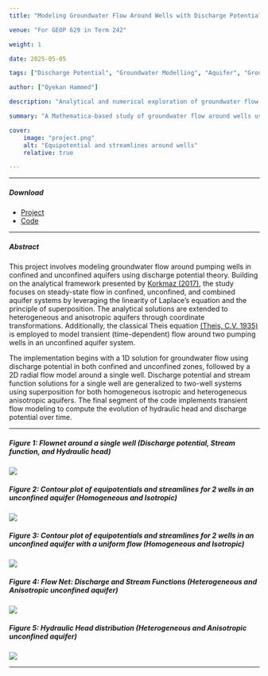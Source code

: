 ```yaml
---
title: "Modeling Groundwater Flow Around Wells with Discharge Potential"

venue: "For GEOP 629 in Term 242"

weight: 1

date: 2025-05-05

tags: ["Discharge Potential", "Groundwater Modelling", "Aquifer", "Groundwater Flow", "Confined Aquifer", "Unconfined Aquifer", "Pumping Wells", "Steady Flow", "Transient (Unsteady) Flow", "Heterogeneous", "Anisotropic Flow", "Theis Equation", "Wolfram Mathematica"]

author: ["Oyekan Hammed"]

description: "Analytical and numerical exploration of groundwater flow in confined, unconfined, and combined aquifer systems using discharge potential theory."

summary: "A Mathematica-based study of groundwater flow around wells using analytical discharge potential formulations for steady-state and transient conditions in both isotropic and anisotropic aquifers."

cover:
    image: "project.png"
    alt: "Equipotential and streamlines around wells"
    relative: true

---
```


---

##### Download

+ [Project](final_project.pdf)
+ [Code](/projects/project1/final_project.nb)

---

##### Abstract

This project involves modeling groundwater flow around pumping wells in confined and unconfined aquifers using discharge potential theory. Building on the analytical framework presented by [Korkmaz (2017)](https://www.ewra.net/ew/pdf/EW_2017_57_52.pdf), the study focuses on steady-state flow in confined, unconfined, and combined aquifer systems by leveraging the linearity of Laplace’s equation and the principle of superposition. The analytical solutions are extended to heterogeneous and anisotropic aquifers through coordinate transformations. Additionally, the classical Theis equation [(Theis, C.V. 1935)](https://doi.org/10.1029/TR016i002p00519) is employed to model transient (time-dependent) flow around two pumping wells in an unconfined aquifer system.

The implementation begins with a 1D solution for groundwater flow using discharge potential in both confined and unconfined zones, followed by a 2D radial flow model around a single well. Discharge potential and stream function solutions for a single well are generalized to two-well systems using superposition for both homogeneous isotropic and heterogeneous anisotropic aquifers. The final segment of the code implements transient flow modeling to compute the evolution of hydraulic head and discharge potential over time.

---

##### Figure 1: Flownet around a single well (Discharge potential, Stream function, and Hydraulic head)

![](pic1.png)

##### Figure 2: Contour plot of equipotentials and streamlines for 2 wells in an unconfined aquifer (Homogeneous and Isotropic)

![](pic2.png)

##### Figure 3: Contour plot of equipotentials and streamlines for 2 wells in an unconfined aquifer with a uniform flow (Homogeneous and Isotropic)

![](pic3.png)

##### Figure 4: Flow Net: Discharge and Stream Functions (Heterogeneous and Anisotropic unconfined aquifer)

![](pic4.png)

##### Figure 5: Hydraulic Head distribution (Heterogeneous and Anisotropic unconfined aquifer)

![](pic5.png)

---

<!-- ##### Related material

+ [Presentation slides](presentation2.pdf)
+ [Wikipedia entry](https://en.wikipedia.org/wiki/The_Finer_Points_of_Sausage_Dogs) -->

